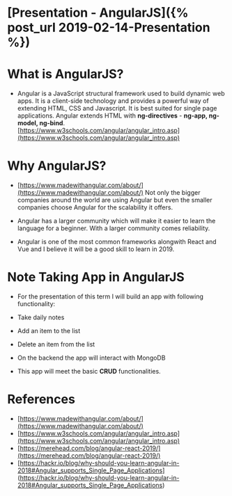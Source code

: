 # [Presentation - AngularJS]({% post_url 2019-02-14-Presentation %})

# What is AngularJS?
- Angular is a JavaScript structural framework used to build dynamic web apps. It is a client-side technology and provides a powerful way of extending HTML, CSS and Javascript. It is best suited for single page applications. Angular extends HTML with **ng-directives** - **ng-app, ng-model, ng-bind**. [https://www.w3schools.com/angular/angular_intro.asp](https://www.w3schools.com/angular/angular_intro.asp)

# Why AngularJS?

- [https://www.madewithangular.com/about/](https://www.madewithangular.com/about/)
Not only the bigger companies around the world are using Angular but even the smaller companies choose Angular for the scalability it offers.

- Angular has a larger community which will make it easier to learn the language for a beginner. With a larger community comes reliability. 

- Angular is one of the most common frameworks alongwith React and Vue and I believe it will be a good skill to learn in 2019. 

# Note Taking App in AngularJS

- For the presentation of this term I will build an app with following functionality:
 - Take daily notes
 - Add an item to the list
 - Delete an item from the list
 - On the backend the app will interact with MongoDB
 
- This app will meet the basic **CRUD** functionalities.
 

# References 
- [https://www.madewithangular.com/about/](https://www.madewithangular.com/about/)
- [https://www.w3schools.com/angular/angular_intro.asp](https://www.w3schools.com/angular/angular_intro.asp)
- [https://merehead.com/blog/angular-react-2019/](https://merehead.com/blog/angular-react-2019/)
- [https://hackr.io/blog/why-should-you-learn-angular-in-2018#Angular_supports_Single_Page_Applications]     (https://hackr.io/blog/why-should-you-learn-angular-in-2018#Angular_supports_Single_Page_Applications)




 
